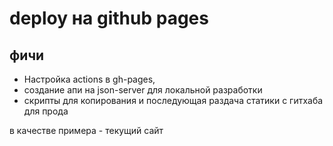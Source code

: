 # deploy на github pages

## фичи

- Настройка actions в gh-pages,
- создание апи на json-server для локальной разработки
- скрипты для копирования и последующая раздача статики с гитхаба для прода

в качестве примера - текущий сайт

